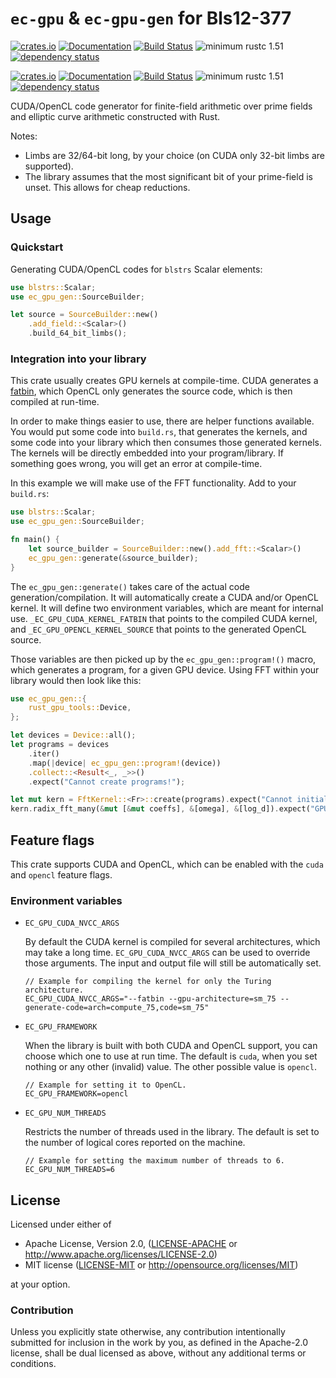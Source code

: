 # `ec-gpu` & `ec-gpu-gen` for Bls12-377

[![crates.io][crate-image-ec-gpu]][crate-link-ec-gpu]
[![Documentation][doc-image-ec-gpu]][doc-link-ec-gpu]
[![Build Status][build-image-ec-gpu]][build-link-ec-gpu]
![minimum rustc 1.51][msrv-image-ec-gpu]
[![dependency status][deps-image-ec-gpu]][deps-link-ec-gpu]

[![crates.io][crate-image-ec-gpu-gen]][crate-link-ec-gpu-gen]
[![Documentation][doc-image-ec-gpu-gen]][doc-link-ec-gpu-gen]
[![Build Status][build-image-ec-gpu-gen]][build-link-ec-gpu-gen]
![minimum rustc 1.51][msrv-image-ec-gpu-gen]
[![dependency status][deps-image-ec-gpu-gen]][deps-link-ec-gpu-gen]

CUDA/OpenCL code generator for finite-field arithmetic over prime fields and elliptic curve arithmetic constructed with Rust.

Notes:
 - Limbs are 32/64-bit long, by your choice (on CUDA only 32-bit limbs are supported).
 - The library assumes that the most significant bit of your prime-field is unset. This allows for cheap reductions.

## Usage

### Quickstart

Generating CUDA/OpenCL codes for `blstrs` Scalar elements:

```rust
use blstrs::Scalar;
use ec_gpu_gen::SourceBuilder;

let source = SourceBuilder::new()
    .add_field::<Scalar>()
    .build_64_bit_limbs();
```

### Integration into your library

This crate usually creates GPU kernels at compile-time. CUDA generates a [fatbin], which OpenCL only generates the source code, which is then compiled at run-time.

In order to make things easier to use, there are helper functions available. You would put some code into `build.rs`, that generates the kernels, and some code into your library which then consumes those generated kernels. The kernels will be directly embedded into your program/library. If something goes wrong, you will get an error at compile-time.

In this example we will make use of the FFT functionality. Add to your `build.rs`:

```rust
use blstrs::Scalar;
use ec_gpu_gen::SourceBuilder;

fn main() {
    let source_builder = SourceBuilder::new().add_fft::<Scalar>()
    ec_gpu_gen::generate(&source_builder);
}
```

The `ec_gpu_gen::generate()` takes care of the actual code generation/compilation. It will automatically create a CUDA and/or OpenCL kernel. It will define two environment variables, which are meant for internal use. `_EC_GPU_CUDA_KERNEL_FATBIN` that points to the compiled CUDA kernel, and `_EC_GPU_OPENCL_KERNEL_SOURCE` that points to the generated OpenCL source.

Those variables are then picked up by the `ec_gpu_gen::program!()` macro, which generates a program, for a given GPU device. Using FFT within your library would then look like this:

```rust
use ec_gpu_gen::{
    rust_gpu_tools::Device,
};

let devices = Device::all();
let programs = devices
    .iter()
    .map(|device| ec_gpu_gen::program!(device))
    .collect::<Result<_, _>>()
    .expect("Cannot create programs!");

let mut kern = FftKernel::<Fr>::create(programs).expect("Cannot initialize kernel!");
kern.radix_fft_many(&mut [&mut coeffs], &[omega], &[log_d]).expect("GPU FFT failed!");
```

## Feature flags

This crate supports CUDA and OpenCL, which can be enabled with the `cuda` and `opencl` feature flags.

### Environment variables

 - `EC_GPU_CUDA_NVCC_ARGS`

     By default the CUDA kernel is compiled for several architectures, which may take a long time. `EC_GPU_CUDA_NVCC_ARGS` can be used to override those arguments. The input and output file will still be automatically set.

    ```console
    // Example for compiling the kernel for only the Turing architecture.
    EC_GPU_CUDA_NVCC_ARGS="--fatbin --gpu-architecture=sm_75 --generate-code=arch=compute_75,code=sm_75"
    ```

 - `EC_GPU_FRAMEWORK`

    When the library is built with both CUDA and OpenCL support, you can choose which one to use at run time. The default is `cuda`, when you set nothing or any other (invalid) value. The other possible value is `opencl`.

    ```console
    // Example for setting it to OpenCL.
    EC_GPU_FRAMEWORK=opencl
    ```

 - `EC_GPU_NUM_THREADS`

   Restricts the number of threads used in the library. The default is set to the number of logical cores reported on the machine.

    ```console
    // Example for setting the maximum number of threads to 6.
    EC_GPU_NUM_THREADS=6
    ```


## License

Licensed under either of

 * Apache License, Version 2.0, ([LICENSE-APACHE](LICENSE-APACHE) or
   http://www.apache.org/licenses/LICENSE-2.0)
 * MIT license ([LICENSE-MIT](LICENSE-MIT) or http://opensource.org/licenses/MIT)

at your option.

### Contribution

Unless you explicitly state otherwise, any contribution intentionally
submitted for inclusion in the work by you, as defined in the Apache-2.0
license, shall be dual licensed as above, without any additional terms or
conditions.


[crate-image-ec-gpu]: https://img.shields.io/crates/v/ec-gpu.svg
[crate-link-ec-gpu]: https://crates.io/crates/ec-gpu
[doc-image-ec-gpu]: https://docs.rs/ec-gpu/badge.svg
[doc-link-ec-gpu]: https://docs.rs/ec-gpu
[build-image-ec-gpu]: https://circleci.com/gh/filecoin-project/ec-gpu.svg?style=shield
[build-link-ec-gpu]: https://circleci.com/gh/filecoin-project/ec-gpu
[msrv-image-ec-gpu]: https://img.shields.io/badge/rustc-1.54+-blue.svg
[deps-image-ec-gpu]: https://deps.rs/repo/github/filecoin-projectt/ec-gpu/status.svg
[deps-link-ec-gpu]: https://deps.rs/repo/github/filecoin-project/ec-gpu


[crate-image-ec-gpu-gen]: https://img.shields.io/crates/v/ec-gpu-gen.svg
[crate-link-ec-gpu-gen]: https://crates.io/crates/ec-gpu-gen
[doc-image-ec-gpu-gen]: https://docs.rs/ec-gpu-gen/badge.svg
[doc-link-ec-gpu-gen]: https://docs.rs/ec-gpu-gen
[build-image-ec-gpu-gen]: https://circleci.com/gh/filecoin-project/ec-gpu.svg?style=shield
[build-link-ec-gpu-gen]: https://circleci.com/gh/filecoin-project/ec-gpu
[msrv-image-ec-gpu-gen]: https://img.shields.io/badge/rustc-1.54+-blue.svg
[deps-image-ec-gpu-gen]: https://deps.rs/repo/github/filecoin-projectt/ec-gpu/status.svg
[deps-link-ec-gpu-gen]: https://deps.rs/repo/github/filecoin-project/ec-gpu

[Fast Fourier transform]: https://en.wikipedia.org/wiki/Fast_Fourier_transform
[fatbin]: https://en.wikipedia.org/wiki/Fat_binary#Heterogeneous_computing
